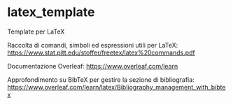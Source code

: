 # latex_template
Template per LaTeX

Raccolta di comandi, simboli ed espressioni utili per LaTeX: https://www.stat.pitt.edu/stoffer/freetex/latex%20commands.pdf

Documentazione Overleaf: https://www.overleaf.com/learn

Approfondimento su BibTeX per gestire la sezione di bibliografia: https://www.overleaf.com/learn/latex/Bibliography_management_with_bibtex
